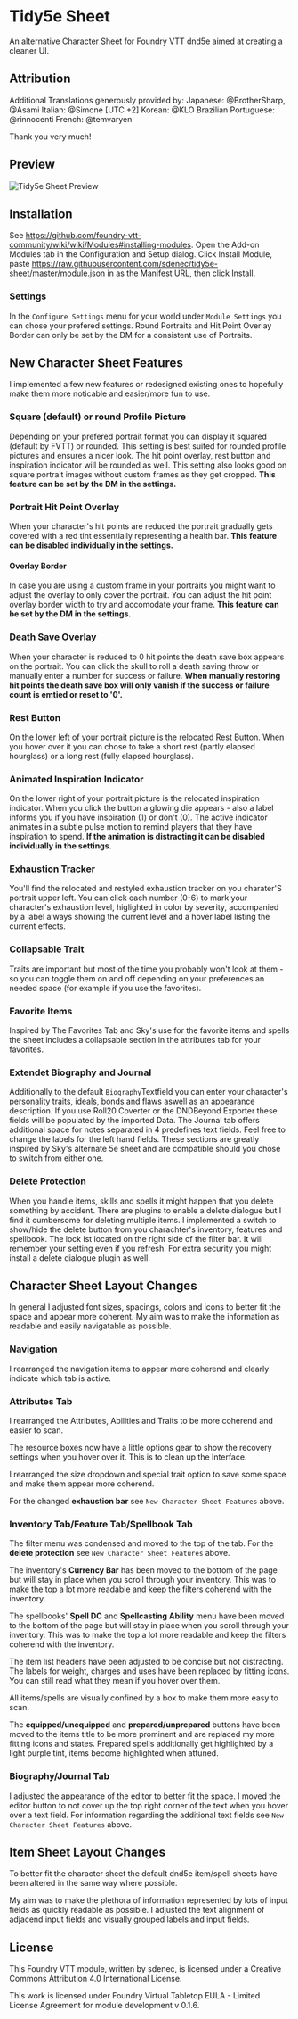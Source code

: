# Tidy5e Sheet
An alternative Character Sheet for Foundry VTT dnd5e aimed at creating a cleaner UI.

## Attribution
Additional Translations generously provided by:
Japanese: @BrotherSharp, @Asami
Italian: @Simone [UTC +2]
Korean: @KLO
Brazilian Portuguese: @rinnocenti
French: @temvaryen

Thank you very much!

## Preview
![Tidy5e Sheet Preview](/preview/tidy5e_0-1-5_preview.gif)

## Installation
See https://github.com/foundry-vtt-community/wiki/wiki/Modules#installing-modules. Open the Add-on Modules tab in the Configuration and Setup dialog. Click Install Module, paste https://raw.githubusercontent.com/sdenec/tidy5e-sheet/master/module.json in as the Manifest URL, then click Install.

### Settings
In the `Configure Settings` menu for your world under `Module Settings` you can chose your prefered settings. Round Portraits and Hit Point Overlay Border can only be set by the DM for a consistent use of Portraits.

## New Character Sheet Features

I implemented a few new features or redesigned existing ones to hopefully make them more noticable and easier/more fun to use.

### Square (default) or round Profile Picture
Depending on your prefered portrait format you can display it squared (default by FVTT) or rounded. This setting is best suited for rounded profile pictures and ensures a nicer look. The hit point overlay, rest button and inspiration indicator will be rounded as well. This setting also looks good on square portrait images without custom frames as they get cropped. **This feature can be set by the DM in the settings.**

### Portrait Hit Point Overlay
When your character's hit points are reduced the portrait gradually gets covered with a red tint essentially representing a health bar.
**This feature can be disabled individually in the settings.**

#### Overlay Border
In case you are using a custom frame in your portraits you might want to adjust the overlay to only cover the portrait. You can adjust the hit point overlay border width to try and accomodate your frame.
 **This feature can be set by the DM in the settings.**

### Death Save Overlay
When your character is reduced to 0 hit points the death save box appears on the portrait. You can click the skull to roll a death saving throw or manually enter a number for success or failure.
**When manually restoring hit points the death save box will only vanish if the success or failure count is emtied or reset to '0'.**

### Rest Button
On the lower left of your portrait picture is the relocated Rest Button. When you hover over it you can chose to take a short rest (partly elapsed hourglass) or a long rest (fully elapsed hourglass).

### Animated Inspiration Indicator
On the lower right of your portrait picture is the relocated inspiration indicator. When you click the button a glowing die appears - also a label informs you if you have inspiration (1) or don't (0). The active indicator animates in a subtle pulse motion to remind players that they have inspiration to spend.
**If the animation is distracting it can be disabled individually in the settings.**

### Exhaustion Tracker
You'll find the relocated and restyled exhaustion tracker on you charater'S portrait upper left. You can click each number (0-6) to mark your character's exhaustion level, higlighted in color by severity, accompanied by a label always showing the current level and a hover label listing the current effects.

### Collapsable Trait
Traits are important but most of the time you probably won't look at them - so you can toggle them on and off depending on your preferences an needed space (for example if you use the favorites).

### Favorite Items
Inspired by The Favorites Tab and Sky's use for the favorite items and spells the sheet includes a collapsable section in the attributes tab for your favorites.

### Extendet Biography and Journal
Additionally to the default `Biography`Textfield you can enter your character's personality traits, ideals, bonds and flaws aswell as an appearance description. If you use Roll20 Coverter or the DNDBeyond Exporter these fields will be populated by the imported Data. The Journal tab offers additional space for notes separated in 4 predefines text fields. Feel free to change the labels for the left hand fields. These sections are greatly inspired by Sky's alternate 5e sheet and are compatible should you chose to switch from either one.

### Delete Protection
When you handle items, skills and spells it might happen that you delete something by accident. There are plugins to enable a delete dialogue but I find it cumbersome for deleting multiple items. I implemented a switch to show/hide the delete button from you charachter's inventory, features and spellbook. The lock ist located on the right side of the filter bar. It will remember your setting even if you refresh. For extra security you might install a delete dialogue plugin as well.

## Character Sheet Layout Changes
In general I adjusted font sizes, spacings, colors and icons to better fit the space and appear more coherent. My aim was to make the information as readable and easily navigatable as possible.

### Navigation
I rearranged the navigation items to appear more coherend and clearly indicate which tab is active.

### Attributes Tab
I rearranged the Attributes, Abilities and Traits to be more coherend and easier to scan.

The resource boxes now have a little options gear to show the recovery settings when you hover over it. This is to clean up the Interface.

I rearranged the size dropdown and special trait option to save some space and make them appear more coherend.

For the changed **exhaustion bar** see `New Character Sheet Features` above.

### Inventory Tab/Feature Tab/Spellbook Tab
The filter menu was condensed and moved to the top of the tab. For the **delete protection** see `New Character Sheet Features` above.

The inventory's **Currency Bar** has been moved to the bottom of the page but will stay in place when you scroll through your inventory. This was to make the top a lot more readable and keep the filters coherend with the inventory.

The spellbooks' **Spell DC** and **Spellcasting Ability** menu have been moved to the bottom of the page but will stay in place when you scroll through your inventory. This was to make the top a lot more readable and keep the filters coherend with the inventory.

The item list headers have been adjusted to be concise but not distracting. The labels for weight, charges and uses have been replaced by fitting icons. You can still read what they mean if you hover over them.

All items/spells are visually confined by a box to make them more easy to scan.

The **equipped/unequipped** and **prepared/unprepared** buttons have been moved to the items title to be more prominent and are replaced my more fitting icons and states. Prepared spells additionally get highlighted by a light purple tint, items become highlighted when attuned.

### Biography/Journal Tab
I adjusted the appearance of the editor to better fit the space. I moved the editor button to not cover up the top right corner of the text when you hover over a text field. For information regarding the additional text fields see `New Character Sheet Features` above.

## Item Sheet Layout Changes
To better fit the character sheet the default dnd5e item/spell sheets have been altered in the same way where possible.

My aim was to make the plethora of information represented by lots of input fields as quickly readable as possible. I adjusted the text alignment of adjacend input fields and visually grouped labels and input fields.

## License
This Foundry VTT module, written by sdenec, is licensed under a Creative Commons Attribution 4.0 International License.

This work is licensed under Foundry Virtual Tabletop EULA - Limited License Agreement for module development v 0.1.6.

